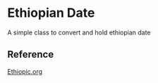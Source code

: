 Ethiopian Date
==============

A simple class to convert and hold ethiopian date

## Reference
[Ethiopic.org](http://ethiopic.org/Calendars)